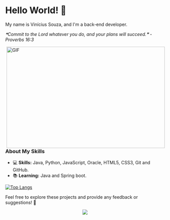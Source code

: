 # Hello World! 👋

My name is Vinícius Souza, and I'm a back-end developer.

<i>❝Commit to the Lord whatever you do, and your plans will succeed.❞ - Proverbs 16:3</i>

<img align="right" alt="GIF" src="https://media.giphy.com/media/qgQUggAC3Pfv687qPC/giphy.gif" width="500" height="320" />

### About My Skills
- 💻 **Skills:** Java, Python, JavaScript, Oracle, HTML5, CSS3, Git and GitHub.
- 📚 **Learning:** Java and Spring boot.

[![Top Langs](https://github-readme-stats.vercel.app/api/top-langs/?username=souzaeu&layout=compact&theme=dark)](https://github-readme-stats.vercel.app/api/top-langs/?username=souzaeu&layout=compact&theme=dark)

Feel free to explore these projects and provide any feedback or suggestions! 🚀

<div align="center">
<img src="https://readme-typing-svg.herokuapp.com/?font=Righteous&size=20&color=FFFFFF&center=true&vCenter=true&width=1000&height=70&duration=6000&lines=---------------------------------------------------------------------------------------------------------------------------------------------------" />
